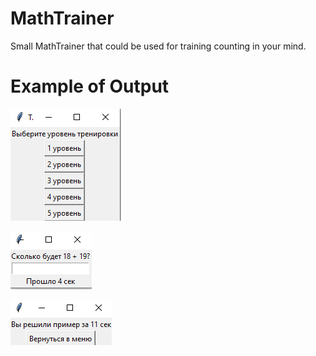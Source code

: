 # MathTrainer

Small MathTrainer that could be used for training counting in your mind.

# Example of Output

![menu](https://github.com/Ariken12/MathTrainer/blob/master/Screenshots/menu.png)

![solving](https://github.com/Ariken12/MathTrainer/blob/master/Screenshots/solving.png)

![finish](https://github.com/Ariken12/MathTrainer/blob/master/Screenshots/finish.png)
